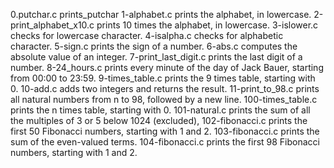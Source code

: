 0.putchar.c prints_putchar
1-alphabet.c prints the alphabet, in lowercase.
2-print_alphabet_x10.c prints 10 times the alphabet, in lowercase.
3-islower.c checks for lowercase character.
4-isalpha.c checks for alphabetic character.
5-sign.c prints the sign of a number.
6-abs.c computes the absolute value of an integer.
7-print_last_digit.c prints the last digit of a number.
8-24_hours.c prints every minute of the day of Jack Bauer, starting from 00:00 to 23:59.
9-times_table.c prints the 9 times table, starting with 0.
10-add.c adds two integers and returns the result.
11-print_to_98.c prints all natural numbers from n to 98, followed by a new line.
100-times_table.c prints the n times table, starting with 0.
101-natural.c prints the sum of all the multiples of 3 or 5 below 1024 (excluded), 
102-fibonacci.c prints the first 50 Fibonacci numbers, starting with 1 and 2.
103-fibonacci.c prints the sum of the even-valued terms.
104-fibonacci.c prints the first 98 Fibonacci numbers, starting with 1 and 2.
